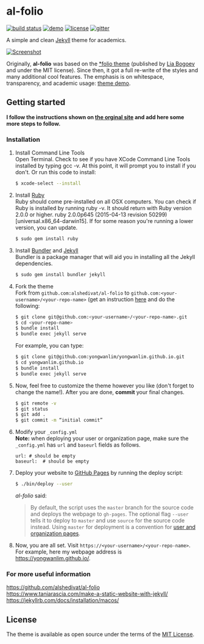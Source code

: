 # al-folio

[![build status](https://travis-ci.org/alshedivat/al-folio.svg?branch=master)](https://travis-ci.org/alshedivat/al-folio)
[![demo](https://img.shields.io/badge/theme-demo-brightgreen.svg)](https://alshedivat.github.io/al-folio/)
[![license](https://img.shields.io/github/license/mashape/apistatus.svg?maxAge=2592000)](https://github.com/alshedivat/al-folio/blob/master/LICENSE)
[![gitter](https://badges.gitter.im/alshedivat/al-folio.svg)](https://gitter.im/alshedivat/al-folio?utm_source=badge&utm_medium=badge&utm_campaign=pr-badge)

A simple and clean [Jekyll](https://jekyllrb.com/) theme for academics.

[![Screenshot](assets/img/full-screenshot.png)](https://alshedivat.github.io/al-folio/)

Originally, **al-folio** was based on the [\*folio theme](https://github.com/bogoli/-folio) (published by [Lia Bogoev](http://liabogoev.com) and under the MIT license).
Since then, it got a full re-write of the styles and many additional cool features.
The emphasis is on whitespace, transparency, and academic usage: [theme demo](https://alshedivat.github.io/al-folio/).

## Getting started

**I follow the instructions shown on [the orginal site](https://github.com/alshedivat/al-folio) and add here some more steps to follow.**

### Installation

1. Install Command Line Tools<br/>
    Open Terminal. Check to see if you have XCode Command Line Tools installed by typing gcc -v. At this point, it will prompt you to install if you don't. Or run this code to install:
    ```bash
	$ xcode-select --install
	```

2. Install [Ruby](https://www.ruby-lang.org/en/downloads/)<br/> 
	Ruby should come pre-installed on all OSX computers. You can check if Ruby is installed by running ruby -v. It should return with Ruby version 2.0.0 or higher. ruby 2.0.0p645 (2015-04-13 revision 50299) [universal.x86_64-darwin15].
	If for some reason you're running a lower version, you can update.
	```bash
	$ sudo gem install ruby
    ```

3. Install [Bundler](https://bundler.io/) and [Jekyll](https://jekyllrb.com/docs/installation/macos/)<br/>
	Bundler is a package manager that will aid you in installing all the Jekyll dependencies.
	```bash
	$ sudo gem install bundler jekyll
	```

4. Fork the theme<br/>
	Fork from `github.com:alshedivat/al-folio` to `github.com:<your-username>/<your-repo-name>` (get an instruction [here](https://help.github.com/en/articles/fork-a-repo) and do the following:
	```bash
	$ git clone git@github.com:<your-username>/<your-repo-name>.git
	$ cd <your-repo-name>
	$ bundle install
	$ bundle exec jekyll serve
	```

	For example, you can type:
	```bash
	$ git clone git@github.com:yongwanlim/yongwanlim.github.io.git
	$ cd yongwanlim.github.io
	$ bundle install
	$ bundle exec jekyll serve
	```

5. Now, feel free to customize the theme however you like (don't forget to change the name!). After you are done, **commit** your final changes.<br/>
	```bash
	$ git remote -v
	$ git status
	$ git add .
	$ git commit -m “initial commit”
	```

6. Modify your `_config.yml`<br/>
	**Note:** when deploying your user or organization page, make sure the `_config.yml` has `url` and `baseurl` fields as follows.

	```
	url: # should be empty
	baseurl:  # should be empty
	```

7. Deploy your website to [GitHub Pages](https://pages.github.com/) by running the deploy script:

	```bash
	$ ./bin/deploy --user
	```

	_al-folio_ said: 

	> By default, the script uses the `master` branch for the source code and deploys the webpage to `gh-pages`.
	The optional flag `--user` tells it to deploy to `master` and use `source` for the source code instead.
	Using `master` for deployment is a convention for [user and organization pages](https://help.github.com/articles/user-organization-and-project-pages/).

8. Now, you are all set. Visit `https://<your-username>/<your-repo-name>`. For example, here my webpage address is https://yongwanlim.github.io/. 

### For more useful information

https://github.com/alshedivat/al-folio  
https://www.taniarascia.com/make-a-static-website-with-jekyll/  
https://jekyllrb.com/docs/installation/macos/  


## License

The theme is available as open source under the terms of the [MIT License](https://opensource.org/licenses/MIT).
